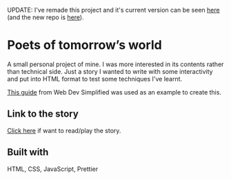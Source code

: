 UPDATE: I've remade this project and it's current version can be seen [here](https://poets-of-tomorrows-world.vercel.app/) (and the new repo is [here](https://github.com/Dimterion/PoTW)).

# Poets of tomorrow’s world

A small personal project of mine. I was more interested in its contents rather than technical side. Just a story I wanted to write with some interactivity and put into HTML format to test some techniques I've learnt.

[This guide](https://www.youtube.com/watch?v=R1S_NhKkvGA&list=PLvHjogly_3JPuPbgzkBK6BmM5SJynzJb_&index=14) from Web Dev Simplified was used as an example to create this.

## Link to the story

[Click here](https://dimterion.github.io/Poets-of-tomorrows-world/) if want to read/play the story.

## Built with

HTML, CSS, JavaScript, Prettier
